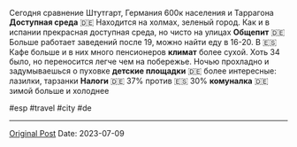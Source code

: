Сегодня сравнение Штутгарт, Германия 600к населения и Таррагона
**Доступная среда** 🇩🇪 Находится на холмах, зеленый город. Как и в испании прекрасная доступная среда, но чисто на улицах
**Общепит** 🇩🇪 Больше работает заведений после 19, можно найти еду в 16-20. В 🇪🇸 Кафе больше и в них много пенсионеров
**климат** более сухой. Хоть 34 было, но переносится легче чем на побережье. Ночью прохладно и задумываешься о пуховке
**детские площадки** 🇩🇪 более интересные: лазилки, тарзанки
**Налоги** 🇩🇪 37% против 🇪🇸 30% 
**комуналка** 🇩🇪 зимой больше и холоднее

#esp #travel #city #de

---
[Original Post](https://t.me/lev2tarragona/1333)
Date: 2023-07-09
